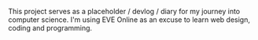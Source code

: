 This project serves as a placeholder / devlog / diary for my journey into computer science. I'm using EVE Online as an excuse to learn web design, coding and programming.
